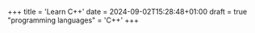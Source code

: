+++
title = 'Learn C++'
date = 2024-09-02T15:28:48+01:00
draft = true
"programming languages" = 'C++'
+++
